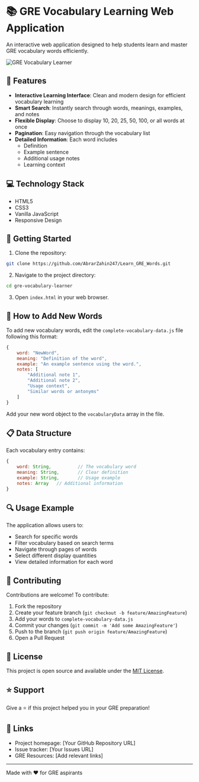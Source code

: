 # 📚 GRE Vocabulary Learning Web Application

An interactive web application designed to help students learn and master GRE vocabulary words efficiently.

![GRE Vocabulary Learner](https://api.placeholder.com/400/200)

## 🌟 Features

- **Interactive Learning Interface**: Clean and modern design for efficient vocabulary learning
- **Smart Search**: Instantly search through words, meanings, examples, and notes
- **Flexible Display**: Choose to display 10, 20, 25, 50, 100, or all words at once
- **Pagination**: Easy navigation through the vocabulary list
- **Detailed Information**: Each word includes
  - Definition
  - Example sentence
  - Additional usage notes
  - Learning context

## 💻 Technology Stack

- HTML5
- CSS3
- Vanilla JavaScript
- Responsive Design

## 🚀 Getting Started

1. Clone the repository:
```bash
git clone https://github.com/AbrarZahin247/Learn_GRE_Words.git
```

2. Navigate to the project directory:
```bash
cd gre-vocabulary-learner
```

3. Open `index.html` in your web browser.

## 📝 How to Add New Words

To add new vocabulary words, edit the `complete-vocabulary-data.js` file following this format:

```javascript
{
    word: "NewWord",
    meaning: "Definition of the word",
    example: "An example sentence using the word.",
    notes: [
        "Additional note 1",
        "Additional note 2",
        "Usage context",
        "Similar words or antonyms"
    ]
}
```

Add your new word object to the `vocabularyData` array in the file.

## 📋 Data Structure

Each vocabulary entry contains:
```javascript
{
    word: String,          // The vocabulary word
    meaning: String,       // Clear definition
    example: String,       // Usage example
    notes: Array   // Additional information
}
```

## 🔍 Usage Example

The application allows users to:
- Search for specific words
- Filter vocabulary based on search terms
- Navigate through pages of words
- Select different display quantities
- View detailed information for each word

## 🤝 Contributing

Contributions are welcome! To contribute:

1. Fork the repository
2. Create your feature branch (`git checkout -b feature/AmazingFeature`)
3. Add your words to `complete-vocabulary-data.js`
4. Commit your changes (`git commit -m 'Add some AmazingFeature'`)
5. Push to the branch (`git push origin feature/AmazingFeature`)
6. Open a Pull Request

## 📄 License

This project is open source and available under the [MIT License](LICENSE).

## ⭐️ Support

Give a ⭐️ if this project helped you in your GRE preparation!

## 🔗 Links

- Project homepage: [Your GitHub Repository URL]
- Issue tracker: [Your Issues URL]
- GRE Resources: [Add relevant links]

---
Made with ❤️ for GRE aspirants
